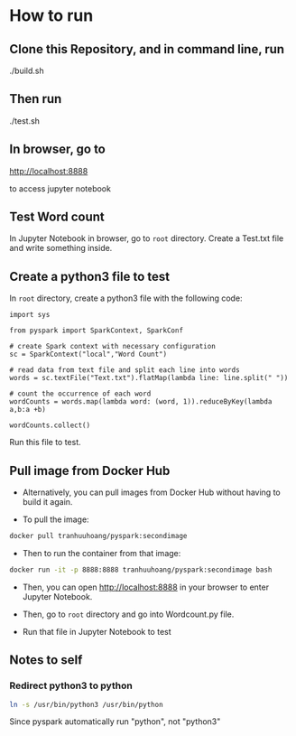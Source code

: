 # How to run

## Clone this Repository, and in command line, run

./build.sh

## Then run

./test.sh

## In browser, go to

<http://localhost:8888>

to access jupyter notebook

## Test Word count

In Jupyter Notebook in browser, go to `root` directory. Create a Test.txt file and write something inside.

## Create a python3 file to test

In `root` directory, create a python3 file with the following code:

``` python3
import sys

from pyspark import SparkContext, SparkConf

# create Spark context with necessary configuration
sc = SparkContext("local","Word Count")

# read data from text file and split each line into words
words = sc.textFile("Text.txt").flatMap(lambda line: line.split(" "))

# count the occurrence of each word
wordCounts = words.map(lambda word: (word, 1)).reduceByKey(lambda a,b:a +b)

wordCounts.collect()
```

Run this file to test.

## Pull image from Docker Hub

- Alternatively, you can pull images from Docker Hub without having to build it again.

- To pull the image:

``` bash
docker pull tranhuuhoang/pyspark:secondimage
```

- Then to run the container from that image:

``` bash
docker run -it -p 8888:8888 tranhuuhoang/pyspark:secondimage bash
```

- Then, you can open <http://localhost:8888> in your browser to enter Jupyter Notebook.

- Then, go to `root` directory and go into Wordcount.py file.

- Run that file in Jupyter Notebook to test

## Notes to self

### Redirect python3 to python

``` bash
ln -s /usr/bin/python3 /usr/bin/python
```

Since pyspark automatically run "python", not "python3"
